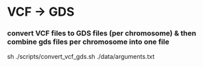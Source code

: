 # VCF -> GDS

### convert VCF files to GDS files (per chromosome) & then combine gds files per chromosome into one file

sh ./scripts/convert_vcf_gds.sh ./data/arguments.txt